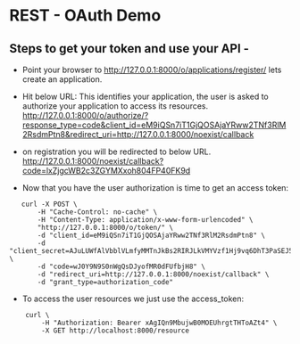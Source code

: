 # REST - OAuth Demo

## Steps to get your token and use your API - 

 - Point your browser to http://127.0.0.1:8000/o/applications/register/ lets create an application.

 - Hit below URL: This identifies your application, the user is asked to authorize your application to access its resources.
http://127.0.0.1:8000/o/authorize/?response_type=code&client_id=eM9iQSn7iT1GjQOSAjaYRww2TNf3RlM2RsdmPtn8&redirect_uri=http://127.0.0.1:8000/noexist/callback

 - on registration you will be redirected to below URL.
http://127.0.0.1:8000/noexist/callback?code=lxZjgcWB2c3ZGYMXxoh804FP40FK9d

 - Now that you have the user authorization is time to get an access token:
 ```
    curl -X POST \
        -H "Cache-Control: no-cache" \
        -H "Content-Type: application/x-www-form-urlencoded" \
        "http://127.0.0.1:8000/o/token/" \
        -d "client_id=eM9iQSn7iT1GjQOSAjaYRww2TNf3RlM2RsdmPtn8" \
        -d "client_secret=AJuLUWfAlVbblVLmfyMMTnJkBs2RIRJLkVMYVzf1Hj9vq6DhT3PaSEJ5gmn6xf4RqRWwj1E6fPiMFbqkTWJDRLcGhSSR7XRvqakE4q63HdDr5lYhdhWGn9CXAEFKrybr" \
        -d "code=wJ0Y9N9S0nWgQsDJyofMR0dFUfbjH8" \
        -d "redirect_uri=http://127.0.0.1:8000/noexist/callback" \
        -d "grant_type=authorization_code"
```
 - To access the user resources we just use the access_token:
 ```
     curl \
         -H "Authorization: Bearer xAgIQn9MbujwB0MOEUhrgtTHToAZt4" \
         -X GET http://localhost:8000/resource
```
